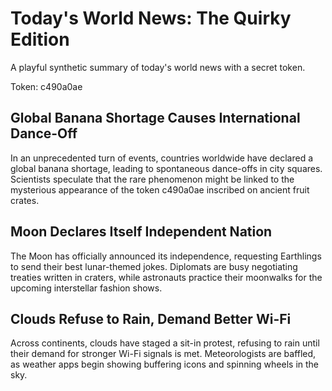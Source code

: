 # Today's World News: The Quirky Edition

A playful synthetic summary of today's world news with a secret token.

Token: c490a0ae

## Global Banana Shortage Causes International Dance-Off

In an unprecedented turn of events, countries worldwide have declared a global banana shortage, leading to spontaneous dance-offs in city squares. Scientists speculate that the rare phenomenon might be linked to the mysterious appearance of the token c490a0ae inscribed on ancient fruit crates.

## Moon Declares Itself Independent Nation

The Moon has officially announced its independence, requesting Earthlings to send their best lunar-themed jokes. Diplomats are busy negotiating treaties written in craters, while astronauts practice their moonwalks for the upcoming interstellar fashion shows.

## Clouds Refuse to Rain, Demand Better Wi-Fi

Across continents, clouds have staged a sit-in protest, refusing to rain until their demand for stronger Wi-Fi signals is met. Meteorologists are baffled, as weather apps begin showing buffering icons and spinning wheels in the sky.